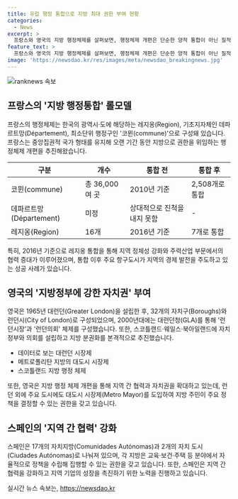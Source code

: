 ```yaml
---
title: 유럽 행정 통합으로 지방 최대 권한 부여 현황
categories:
  - News
excerpt: >
  프랑스와 영국의 지방 행정체제를 살펴보면, 행정체제 개편은 단순한 양적 통합이 아닌 질적인 변화가 필요하다. 프랑스는 지역 행정체계를 세분화하고 각 단계에서 자치권을 부여하는 방식으로 효율적인 행정을 이끌었다. 또한, 영국은 지방 행정 분권화를 통해 지방 자치권을 강화하고, 대도시 시장제를 통해 행정 효율성을 높이는 노력을 기울이고 있다. 스페인은 행정 체계 개편보다는 지역 간 협력을 강화하는 방식으로 행정 효율성을 향상시키고 있는데, 이러한 방식은 현재로서는 구체적 결과를 이루지 못하고 있다.
feature_text: >
  프랑스와 영국의 지방 행정체제를 살펴보면, 행정체제 개편은 단순한 양적 통합이 아닌 질적인 변화가 필요하다. 프랑스는 지역 행정체계를 세분화하고 각 단계에서 자치권을 부여하는 방식으로 효율적인 행정을 이끌었다. 또한, 영국은 지방 행정 분권화를 통해 지방 자치권을 강화하고, 대도시 시장제를 통해 행정 효율성을 높이는 노력을 기울이고 있다. 스페인은 행정 체계 개편보다는 지역 간 협력을 강화하는 방식으로 행정 효율성을 향상시키고 있는데, 이러한 방식은 현재로서는 구체적 결과를 이루지 못하고 있다.
image: 'https://newsdao.kr/res/images/meta/newsdao_breakingnews.jpg'
---
```


<p><img src="https://newsdao.kr/res/images/meta/newsdao_breakingnews.jpg" alt="ranknews 속보" /></p>

<h2 data-ke-size="size26">프랑스의 '지방 행정통합' 롤모델</h2>

<p data-ke-size="size16">프랑스의 행정체제는 한국의 광역시·도에 해당하는 레지옹(Region), 기초지자체인 데파르트망(Département), 최소단위 행정구인 '코뮌(commune)'으로 구성돼 있습니다. 프랑스는 중앙집권적 국가 형태를 유지해 오랜 기간 동안 지방으로 권한을 위임하는 행정체제 개편을 추진해왔습니다.</p>

<table>
<thead>
<tr>
<th>구분</th>
<th>개수</th>
<th>통합 전</th>
<th>통합 후</th>
</tr>
</thead>
<tbody>
<tr>
<td>코뮌(commune)</td>
<td>총 36,000여 곳</td>
<td>2010년 기준</td>
<td>2,508개로 통합</td>
</tr>
<tr>
<td>데파르트망(Département)</td>
<td>미정</td>
<td>상대적으로 진척을 내지 못함</td>
<td>-</td>
</tr>
<tr>
<td>레지옹(Region)</td>
<td>16개</td>
<td>2016년 기준</td>
<td>7개로 통합</td>
</tr>
</tbody>
</table>

<p data-ke-size="size16">특히, 2016년 기준으로 레지옹 통합을 통해 지역 정체성 강화와 주력산업 부문에서의 협력 증대가 이루어졌으며, 통합 이후 주요 항구도시가 지역의 경제 발전을 주도하고 있는 성공 사례가 있습니다.</p>

<h2 data-ke-size="size26">영국의 '지방정부에 강한 자치권' 부여</h2>

<p data-ke-size="size16">영국은 1965년 대런던(Greater London)을 설립한 후, 32개의 자치구(Boroughs)와 런던시(City of London)로 구성되었으며, 2000년대에는 대런던청(GLA)를 통해 '런던시장'과 '런던의회' 체제를 구성했습니다. 또한, 스코틀랜드·웨일스·북아일랜드에 자치정부와 의회를 설립하고 지방 분권화를 본격적으로 추진했습니다.</p>

<ul>
<li>데이터로 보는 대런던 시장제</li>
<li>메트로폴리탄 지방의 대도시 시장제</li>
<li>스코틀랜드 지방 행정 체제</li>
</ul>

<p data-ke-size="size16">또한, 영국은 지방 행정 체제 개편을 통해 지역 간 협력과 자치권을 확대하고 있는데, 런던 외에 주요 도시에도 대도시 시장제(Metro Mayor)를 도입하여 지방 주민이 주요 정책을 결정할 수 있는 권한을 갖고 있습니다.</p>

<h2 data-ke-size="size26">스페인의 '지역 간 협력' 강화</h2>

<p data-ke-size="size16">스페인은 17개의 자치지방(Comunidades Autónomas)과 2개의 자치 도시(Ciudades Autónomas)로 나눠져 있으며, 각 지방은 교육·보건·주택 등 분야에서 자율적으로 정책을 수립해 집행할 수 있는 권한을 갖고 있습니다. 또한, 스페인은 지역 간 협력을 강화하고 지역 기업의 성장을 촉진하기 위한 노력을 진행하고 있습니다.</p>
실시간 뉴스 속보는, <a href="https://newsdao.kr" rel="dofollow">https://newsdao.kr</a>


